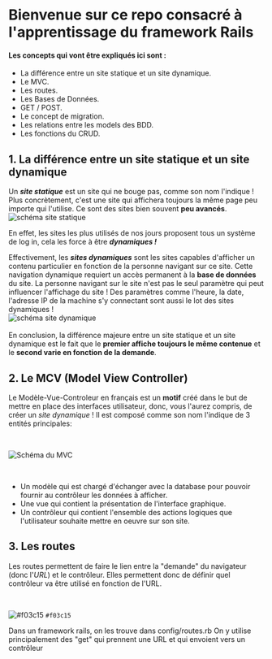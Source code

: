 # Bienvenue sur ce repo consacré à l'apprentissage du framework Rails

#### Les concepts qui vont être expliqués ici sont :

* La différence entre un site statique et un site dynamique.
* Le MVC.
* Les routes.
* Les Bases de Données.
* GET / POST.
* Le concept de migration.
* Les relations entre les models des BDD.
* Les fonctions du CRUD.

## 1. La différence entre un site statique et un site dynamique
Un **_site statique_** est un site qui ne bouge pas, comme son nom l'indique ! Plus concrètement, c'est une site qui affichera toujours la même page peu importe qui l'utilise. Ce sont des sites bien souvent **peu avancés**. 
<br />
![schéma site statique](https://image.noelshack.com/fichiers/2018/05/1/1517240782-statique.jpg)
<br />

En effet, les sites les plus utilisés de nos jours proposent tous un système de log in, cela les force à être **_dynamiques !_**

Effectivement, les **_sites dynamiques_** sont les sites capables d'afficher un contenu particulier en fonction de la personne navigant sur ce site. Cette navigation dynamique requiert un accès permanent à la **base de données** du site.
La personne navigant sur le site n'est pas le seul paramètre qui peut influencer l'affichage du site ! Des paramètres comme l'heure, la date, l'adresse IP de la machine s'y connectant sont aussi le lot des sites dynamiques !
<br />
![schéma site dynamique](https://image.noelshack.com/fichiers/2018/05/1/1517240786-dynamique.png)
<br />
<br />
En conclusion, la différence majeure entre un site statique et un site dynamique est le fait que le **premier affiche toujours le même contenue** et le **second varie en fonction de la demande**.

## 2. Le MCV (Model View Controller)
Le Modèle-Vue-Controleur en français est un **motif** créé dans le but de mettre en place des interfaces utilisateur, donc, vous l'aurez compris, de créer un _site dynamique_ !
Il est composé comme son nom l'indique de 3 entités principales:

<br />

![Schéma du MVC](https://image.noelshack.com/fichiers/2018/05/1/1517241703-mvc.png)

<br />

* Un modèle qui est chargé d'échanger avec la database pour pouvoir fournir au contrôleur les données à afficher.
* Une vue qui contient la présentation de l'interface graphique.
* Un contrôleur qui contient l'ensemble des actions logiques que l'utilisateur souhaite mettre en oeuvre sur son site.

## 3. Les routes
Les routes permettent de faire le lien entre la "demande" du navigateur (donc l'_URL_) et le contrôleur.
Elles permettent donc de définir quel contrôleur va être utilisé en fonction de l'URL.

<br />

![#f03c15](https://placehold.it/15/f03c15/000000?text=+) `#f03c15`

Dans un framework rails, on les trouve dans config/routes.rb
On y utilise principalement des "get" qui prennent une URL et qui envoient vers un contrôleur
